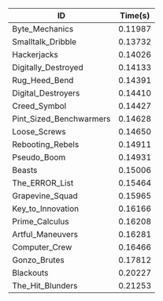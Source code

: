 |ID|Time(s)|
|-|-|
|Byte_Mechanics|0.11987|
|Smalltalk_Dribble|0.13732|
|Hackerjacks|0.14026|
|Digitally_Destroyed|0.14133|
|Rug_Heed_Bend|0.14391|
|Digital_Destroyers|0.14410|
|Creed_Symbol|0.14427|
|Pint_Sized_Benchwarmers|0.14628|
|Loose_Screws|0.14650|
|Rebooting_Rebels|0.14911|
|Pseudo_Boom|0.14931|
|Beasts|0.15006|
|The_ERROR_List|0.15464|
|Grapevine_Squad|0.15965|
|Key_to_Innovation|0.16166|
|Prime_Calculus|0.16208|
|Artful_Maneuvers|0.16281|
|Computer_Crew|0.16466|
|Gonzo_Brutes|0.17812|
|Blackouts|0.20227|
|The_Hit_Blunders|0.21253|
